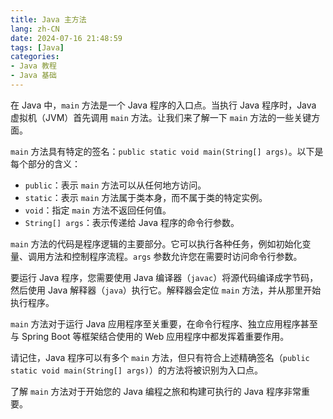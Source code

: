 ```yaml
---
title: Java 主方法
lang: zh-CN
date: 2024-07-16 21:48:59
tags: [Java]
categories:
- Java 教程
- Java 基础
---
```


在 Java 中，`main` 方法是一个 Java 程序的入口点。当执行 Java 程序时，Java 虚拟机（JVM）首先调用 `main` 方法。让我们来了解一下 `main` 方法的一些关键方面。

`main` 方法具有特定的签名：`public static void main(String[] args)`。以下是每个部分的含义：
- `public`：表示 `main` 方法可以从任何地方访问。
- `static`：表示 `main` 方法属于类本身，而不属于类的特定实例。
- `void`：指定 `main` 方法不返回任何值。
- `String[] args`：表示传递给 Java 程序的命令行参数。

`main` 方法的代码是程序逻辑的主要部分。它可以执行各种任务，例如初始化变量、调用方法和控制程序流程。`args` 参数允许您在需要时访问命令行参数。

要运行 Java 程序，您需要使用 Java 编译器（`javac`）将源代码编译成字节码，然后使用 Java 解释器（`java`）执行它。解释器会定位 `main` 方法，并从那里开始执行程序。

`main` 方法对于运行 Java 应用程序至关重要，在命令行程序、独立应用程序甚至与 Spring Boot 等框架结合使用的 Web 应用程序中都发挥着重要作用。

请记住，Java 程序可以有多个 `main` 方法，但只有符合上述精确签名（`public static void main(String[] args)`）的方法将被识别为入口点。

了解 `main` 方法对于开始您的 Java 编程之旅和构建可执行的 Java 程序非常重要。
